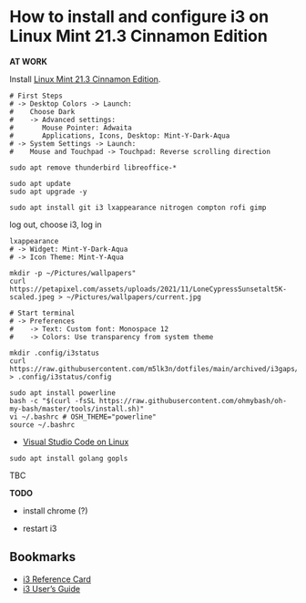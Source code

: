 # How to install and configure i3 on Linux Mint 21.3 Cinnamon Edition

**AT WORK**

Install [Linux Mint 21.3 Cinnamon Edition](https://www.linuxmint.com/edition.php?id=311).

```
# First Steps
# -> Desktop Colors -> Launch:
#    Choose Dark
#    -> Advanced settings:
#       Mouse Pointer: Adwaita
#       Applications, Icons, Desktop: Mint-Y-Dark-Aqua
# -> System Settings -> Launch:
#    Mouse and Touchpad -> Touchpad: Reverse scrolling direction
```

`sudo apt remove thunderbird libreoffice-*`

```
sudo apt update
sudo apt upgrade -y
```

`sudo apt install git i3 lxappearance nitrogen compton rofi gimp`

log out, choose i3, log in

```
lxappearance
# -> Widget: Mint-Y-Dark-Aqua
# -> Icon Theme: Mint-Y-Aqua
```

```
mkdir -p ~/Pictures/wallpapers"
curl https://petapixel.com/assets/uploads/2021/11/LoneCypressSunsetalt5K-scaled.jpeg > ~/Pictures/wallpapers/current.jpg
```

```
# Start terminal
# -> Preferences
#    -> Text: Custom font: Monospace 12
#    -> Colors: Use transparency from system theme
```

```
mkdir .config/i3status
curl https://raw.githubusercontent.com/m5lk3n/dotfiles/main/archived/i3gaps/i3status/config > .config/i3status/config
```

```
sudo apt install powerline
bash -c "$(curl -fsSL https://raw.githubusercontent.com/ohmybash/oh-my-bash/master/tools/install.sh)"
vi ~/.bashrc # OSH_THEME="powerline"
source ~/.bashrc
```

- [Visual Studio Code on Linux](https://code.visualstudio.com/docs/setup/linux#_debian-and-ubuntu-based-distributions)

`sudo apt install golang gopls`

TBC

**TODO**

- install chrome (?)

- restart i3

## Bookmarks

- [i3 Reference Card](https://i3wm.org/docs/refcard.html)
- [i3 User’s Guide](https://i3wm.org/docs/userguide.html)
